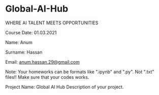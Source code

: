 # Global-AI-Hub
WHERE AI TALENT MEETS OPPORTUNITIES

Course Date: 01.03.2021

Name: Anum

Surname: Hassan

Email: anum.hassan.29@gmail.com


Note: Your homeworks can be formats like ".ipynb" and ".py". Not ".txt" files!! Make sure that your codes works.

Project Name: Global AI Hub
Description of your project.
